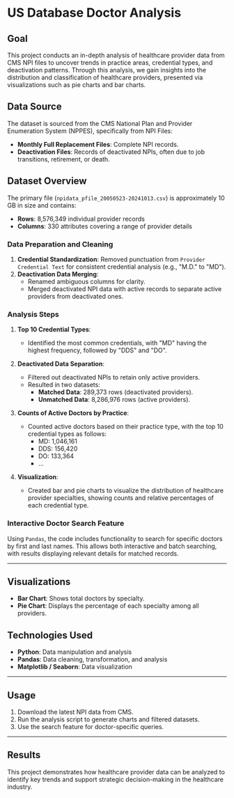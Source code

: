 # US Database Doctor Analysis

## Goal
This project conducts an in-depth analysis of healthcare provider data from CMS NPI files to uncover trends in practice areas, credential types, and deactivation patterns. Through this analysis, we gain insights into the distribution and classification of healthcare providers, presented via visualizations such as pie charts and bar charts.

## Data Source
The dataset is sourced from the CMS National Plan and Provider Enumeration System (NPPES), specifically from NPI Files:
- **Monthly Full Replacement Files**: Complete NPI records.
- **Deactivation Files**: Records of deactivated NPIs, often due to job transitions, retirement, or death.

## Dataset Overview
The primary file (`npidata_pfile_20050523-20241013.csv`) is approximately 10 GB in size and contains:
- **Rows**: 8,576,349 individual provider records
- **Columns**: 330 attributes covering a range of provider details

### Data Preparation and Cleaning
1. **Credential Standardization**: Removed punctuation from `Provider Credential Text` for consistent credential analysis (e.g., "M.D." to "MD").
2. **Deactivation Data Merging**:
   - Renamed ambiguous columns for clarity.
   - Merged deactivated NPI data with active records to separate active providers from deactivated ones.

### Analysis Steps
1. **Top 10 Credential Types**:
   - Identified the most common credentials, with "MD" having the highest frequency, followed by "DDS" and "DO".

2. **Deactivated Data Separation**:
   - Filtered out deactivated NPIs to retain only active providers.
   - Resulted in two datasets:
     - **Matched Data**: 289,373 rows (deactivated providers).
     - **Unmatched Data**: 8,286,976 rows (active providers).

3. **Counts of Active Doctors by Practice**:
   - Counted active doctors based on their practice type, with the top 10 credential types as follows:
     - MD: 1,046,161
     - DDS: 156,420
     - DO: 133,364
     - ...

4. **Visualization**:
   - Created bar and pie charts to visualize the distribution of healthcare provider specialties, showing counts and relative percentages of each credential type.

### Interactive Doctor Search Feature
Using `Pandas`, the code includes functionality to search for specific doctors by first and last names. This allows both interactive and batch searching, with results displaying relevant details for matched records.

---

## Visualizations
- **Bar Chart**: Shows total doctors by specialty.
- **Pie Chart**: Displays the percentage of each specialty among all providers.

## Technologies Used
- **Python**: Data manipulation and analysis
- **Pandas**: Data cleaning, transformation, and analysis
- **Matplotlib / Seaborn**: Data visualization

---

## Usage
1. Download the latest NPI data from CMS.
2. Run the analysis script to generate charts and filtered datasets.
3. Use the search feature for doctor-specific queries.

---

## Results
This project demonstrates how healthcare provider data can be analyzed to identify key trends and support strategic decision-making in the healthcare industry.
